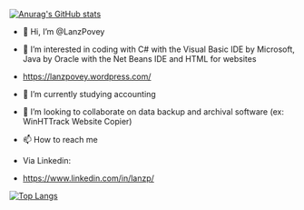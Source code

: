 [![Anurag's GitHub stats](https://github-readme-stats.vercel.app/api?username=LanzPovey)](https://github.com/anuraghazra/github-readme-stats)

- 👋 Hi, I’m @LanzPovey
- 👀 I’m interested in coding with C# with the Visual Basic IDE by Microsoft, Java by Oracle with the Net Beans IDE and HTML for websites
- https://lanzpovey.wordpress.com/

- 🌱 I’m currently studying accounting
- 💞️ I’m looking to collaborate on data backup and archival software (ex: WinHTTrack Website Copier)
- 📫 How to reach me 
- Via Linkedin: 
- https://www.linkedin.com/in/lanzp/

[![Top Langs](https://github-readme-stats.vercel.app/api/top-langs/?username=anuraghazra)](https://github.com/anuraghazra/github-readme-stats)

<!---
LanzPovey/LanzPovey is a ✨ special ✨ repository because its `README.md` (this file) appears on your GitHub profile.
You can click the Preview link to take a look at your changes.
--->
